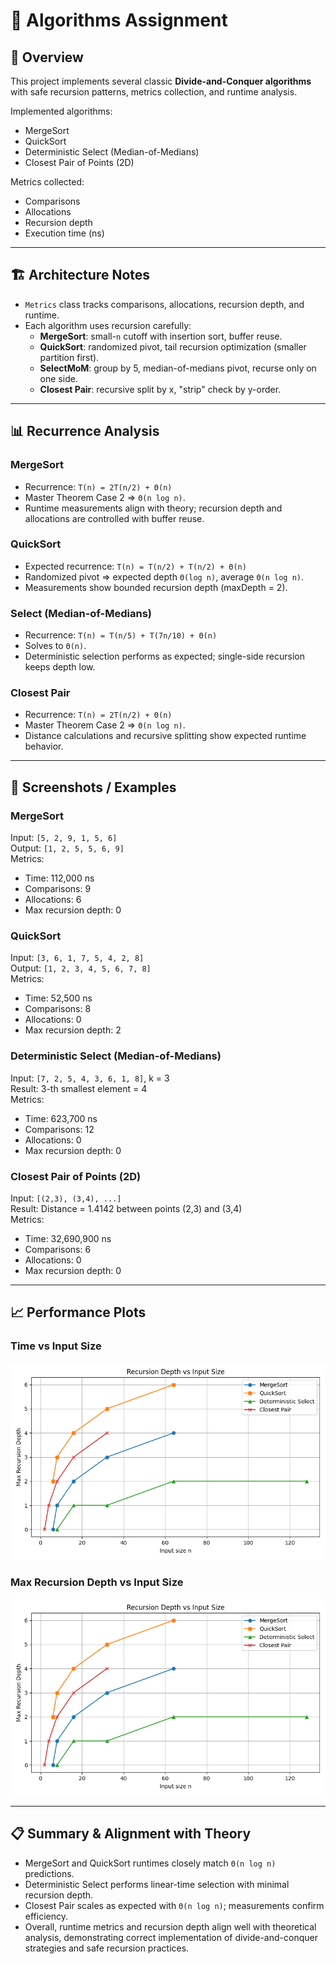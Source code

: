 # 📘 Algorithms Assignment

## 📑 Overview
This project implements several classic **Divide-and-Conquer algorithms** with safe recursion patterns, metrics collection, and runtime analysis.

Implemented algorithms:
- MergeSort
- QuickSort
- Deterministic Select (Median-of-Medians)
- Closest Pair of Points (2D)

Metrics collected:
- Comparisons
- Allocations
- Recursion depth
- Execution time (ns)

---

## 🏗 Architecture Notes
- `Metrics` class tracks comparisons, allocations, recursion depth, and runtime.
- Each algorithm uses recursion carefully:
  - **MergeSort**: small-`n` cutoff with insertion sort, buffer reuse.
  - **QuickSort**: randomized pivot, tail recursion optimization (smaller partition first).
  - **SelectMoM**: group by 5, median-of-medians pivot, recurse only on one side.
  - **Closest Pair**: recursive split by x, "strip" check by y-order.

---

## 📊 Recurrence Analysis

### MergeSort
- Recurrence: `T(n) = 2T(n/2) + Θ(n)`
- Master Theorem Case 2 ⇒ `Θ(n log n)`.
- Runtime measurements align with theory; recursion depth and allocations are controlled with buffer reuse.

### QuickSort
- Expected recurrence: `T(n) = T(n/2) + T(n/2) + Θ(n)`
- Randomized pivot ⇒ expected depth `Θ(log n)`, average `Θ(n log n)`.
- Measurements show bounded recursion depth (maxDepth = 2).

### Select (Median-of-Medians)
- Recurrence: `T(n) = T(n/5) + T(7n/10) + Θ(n)`
- Solves to `Θ(n)`.
- Deterministic selection performs as expected; single-side recursion keeps depth low.

### Closest Pair
- Recurrence: `T(n) = 2T(n/2) + Θ(n)`
- Master Theorem Case 2 ⇒ `Θ(n log n)`.
- Distance calculations and recursive splitting show expected runtime behavior.

---

## 📸 Screenshots / Examples

### MergeSort
Input: `[5, 2, 9, 1, 5, 6]`  
Output: `[1, 2, 5, 5, 6, 9]`  
Metrics:
- Time: 112,000 ns
- Comparisons: 9
- Allocations: 6
- Max recursion depth: 0

### QuickSort
Input: `[3, 6, 1, 7, 5, 4, 2, 8]`  
Output: `[1, 2, 3, 4, 5, 6, 7, 8]`  
Metrics:
- Time: 52,500 ns
- Comparisons: 8
- Allocations: 0
- Max recursion depth: 2

### Deterministic Select (Median-of-Medians)
Input: `[7, 2, 5, 4, 3, 6, 1, 8]`, k = 3  
Result: 3-th smallest element = 4  
Metrics:
- Time: 623,700 ns
- Comparisons: 12
- Allocations: 0
- Max recursion depth: 0

### Closest Pair of Points (2D)
Input: `[(2,3), (3,4), ...]`  
Result: Distance = 1.4142 between points (2,3) and (3,4)  
Metrics:
- Time: 32,690,900 ns
- Comparisons: 6
- Allocations: 0
- Max recursion depth: 0

---

## 📈 Performance Plots

### Time vs Input Size
![Time vs N](plots/plots/depth_vs_n.png)

### Max Recursion Depth vs Input Size
![Recursion Depth vs N](plots/plots/depth_vs_n.png)

---

## 📋 Summary & Alignment with Theory
- MergeSort and QuickSort runtimes closely match `Θ(n log n)` predictions.
- Deterministic Select performs linear-time selection with minimal recursion depth.
- Closest Pair scales as expected with `Θ(n log n)`; measurements confirm efficiency.
- Overall, runtime metrics and recursion depth align well with theoretical analysis, demonstrating correct implementation of divide-and-conquer strategies and safe recursion practices.

